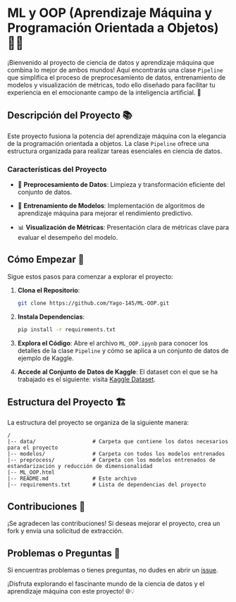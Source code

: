 # ML y OOP (Aprendizaje Máquina y Programación Orientada a Objetos) 🤖🧠

¡Bienvenido al proyecto de ciencia de datos y aprendizaje máquina que combina lo mejor de ambos mundos! Aquí encontrarás una clase `Pipeline` que simplifica el proceso de preprocesamiento de datos, entrenamiento de modelos y visualización de métricas, todo ello diseñado para facilitar tu experiencia en el emocionante campo de la inteligencia artificial. 🚀

## Descripción del Proyecto 📚

Este proyecto fusiona la potencia del aprendizaje máquina con la elegancia de la programación orientada a objetos. La clase `Pipeline` ofrece una estructura organizada para realizar tareas esenciales en ciencia de datos.

### Características del Proyecto

- 🧹 **Preprocesamiento de Datos**: Limpieza y transformación eficiente del conjunto de datos.
  
- 🤖 **Entrenamiento de Modelos**: Implementación de algoritmos de aprendizaje máquina para mejorar el rendimiento predictivo.
  
- 📊 **Visualización de Métricas**: Presentación clara de métricas clave para evaluar el desempeño del modelo.

## Cómo Empezar 🚀

Sigue estos pasos para comenzar a explorar el proyecto:

1. **Clona el Repositorio**:
   ```bash
   git clone https://github.com/Yago-145/ML-OOP.git
   ```

2. **Instala Dependencias**:
   ```bash
   pip install -r requirements.txt
   ```

3. **Explora el Código**:
   Abre el archivo `ML_OOP.ipynb` para conocer los detalles de la clase `Pipeline` y cómo se aplica a un conjunto de datos de ejemplo de Kaggle.

4. **Accede al Conjunto de Datos de Kaggle**:
   El dataset con el que se ha trabajado es el siguiente: visita [Kaggle Dataset](https://www.kaggle.com/datasets/teejmahal20/airline-passenger-satisfaction).

## Estructura del Proyecto 🏗️

La estructura del proyecto se organiza de la siguiente manera:

```plaintext
/
|-- data/                  # Carpeta que contiene los datos necesarios para el proyecto
|-- modelos/               # Carpeta con todos los modelos entrenados
|-- preprocess/            # Carpeta con los modelos entrenados de estandarización y reducción de dimensionalidad
|-- ML_OOP.html
|-- README.md              # Este archivo
|-- requirements.txt       # Lista de dependencias del proyecto
```

## Contribuciones 🤝

¡Se agradecen las contribuciones! Si deseas mejorar el proyecto, crea un fork y envía una solicitud de extracción.

## Problemas o Preguntas 🤔

Si encuentras problemas o tienes preguntas, no dudes en abrir un [issue](https://github.com/Yago-145/ML-OOP/issues).

¡Disfruta explorando el fascinante mundo de la ciencia de datos y el aprendizaje máquina con este proyecto! 🌐💡
